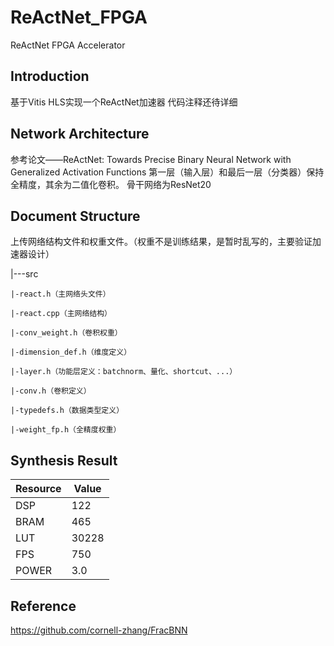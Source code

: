 # ReActNet_FPGA
ReActNet FPGA Accelerator

## Introduction
基于Vitis HLS实现一个ReActNet加速器
代码注释还待详细

## Network Architecture
参考论文——ReActNet: Towards Precise Binary Neural Network with Generalized Activation Functions
第一层（输入层）和最后一层（分类器）保持全精度，其余为二值化卷积。
骨干网络为ResNet20

## Document Structure
上传网络结构文件和权重文件。（权重不是训练结果，是暂时乱写的，主要验证加速器设计）


  |---src

    |-react.h（主网络头文件）

    |-react.cpp（主网络结构）
  
    |-conv_weight.h（卷积权重）
  
    |-dimension_def.h（维度定义）
  
    |-layer.h（功能层定义：batchnorm、量化、shortcut、...）
  
    |-conv.h（卷积定义）
  
    |-typedefs.h（数据类型定义）
  
    |-weight_fp.h（全精度权重）



## Synthesis Result
| Resource   | Value   |
|-------|-------|
| DSP | 122 |
| BRAM | 465 |
| LUT | 30228 |
| FPS | 750 |
| POWER | 3.0 |

## Reference
https://github.com/cornell-zhang/FracBNN
